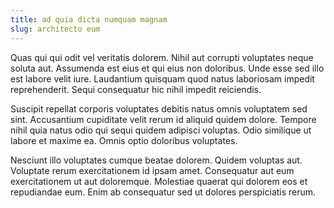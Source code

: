 ```yaml
---
title: ad quia dicta numquam magnam
slug: architecto eum
---
```


Quas qui qui odit vel veritatis dolorem. Nihil aut corrupti voluptates neque soluta aut. Assumenda est eius et qui eius non doloribus. Unde esse sed illo est labore velit iure. Laudantium quisquam quod natus laboriosam impedit reprehenderit. Sequi consequatur hic nihil impedit reiciendis.

Suscipit repellat corporis voluptates debitis natus omnis voluptatem sed sint. Accusantium cupiditate velit rerum id aliquid quidem dolore. Tempore nihil quia natus odio qui sequi quidem adipisci voluptas. Odio similique ut labore et maxime ea. Omnis optio doloribus voluptates.

Nesciunt illo voluptates cumque beatae dolorem. Quidem voluptas aut. Voluptate rerum exercitationem id ipsam amet. Consequatur aut eum exercitationem ut aut doloremque. Molestiae quaerat qui dolorem eos et repudiandae eum. Enim ab consequatur sed ut dolores perspiciatis rerum.
